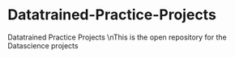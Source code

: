 # Datatrained-Practice-Projects
Datatrained Practice Projects
\nThis is the open repository for the Datascience projects

